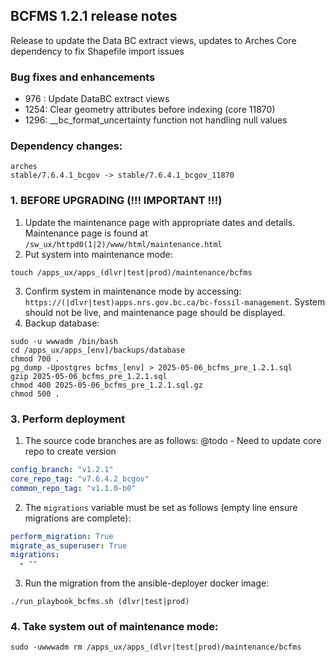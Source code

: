 BCFMS 1.2.1 release notes
------------------------
Release to update the Data BC extract views, updates to Arches Core dependency to fix Shapefile import issues

### Bug fixes and enhancements
- 976 : Update DataBC extract views
- 1254: Clear geometry attributes before indexing (core 11870)
- 1296: __bc_format_uncertainty function not handling null values

### Dependency changes:
```
arches
stable/7.6.4.1_bcgov -> stable/7.6.4.1_bcgov_11870
```


### 1. BEFORE UPGRADING (!!! IMPORTANT !!!)
1. Update the maintenance page with appropriate dates and details. Maintenance page is found at `/sw_ux/httpd0(1|2)/www/html/maintenance.html`
2. Put system into maintenance mode:
```shell
touch /apps_ux/apps_(dlvr|test|prod)/maintenance/bcfms
```
3. Confirm system in maintenance mode by accessing:
   `https://(|dlvr|test)apps.nrs.gov.bc.ca/bc-fossil-management`. System should not be live, and maintenance page should be displayed.
4. Backup database:
```shell
sudo -u wwwadm /bin/bash
cd /apps_ux/apps_[env]/backups/database
chmod 700 .
pg_dump -Upostgres bcfms_[env] > 2025-05-06_bcfms_pre_1.2.1.sql
gzip 2025-05-06_bcfms_pre_1.2.1.sql
chmod 400 2025-05-06_bcfms_pre_1.2.1.sql.gz
chmod 500 .
```

### 3. Perform deployment
1. The source code branches are as follows:
@todo - Need to update core repo to create version
```yaml
config_branch: "v1.2.1"
core_repo_tag: "v7.6.4.2_bcgov" 
common_repo_tag: "v1.1.0-b0"
```

2. The `migrations` variable must be set as follows (empty line ensure migrations are complete):
```yaml
perform_migration: True
migrate_as_superuser: True
migrations:
  - ""
```

3. Run the migration from the ansible-deployer docker image:
```shell
./run_playbook_bcfms.sh (dlvr|test|prod)
```

### 4. Take system out of maintenance mode:
```shell
sudo -uwwwadm rm /apps_ux/apps_(dlvr|test|prod)/maintenance/bcfms
```
